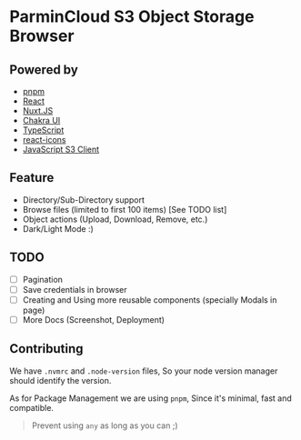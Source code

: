 # ParminCloud S3 Object Storage Browser

## Powered by

* [pnpm](https://pnpm.io/)
* [React](https://react.dev/)
* [Nuxt.JS](https://nextjs.org/)
* [Chakra UI](https://v2.chakra-ui.com/)
* [TypeScript](https://www.typescriptlang.org/)
* [react-icons](https://react-icons.github.io/react-icons/)
* [JavaScript S3 Client](https://github.com/aws/aws-sdk-js-v3/tree/main/clients/client-s3)

## Feature

* Directory/Sub-Directory support
* Browse files (limited to first 100 items) [See TODO list]
* Object actions (Upload, Download, Remove, etc.)
* Dark/Light Mode :)

## TODO

* [ ] Pagination
* [ ] Save credentials in browser
* [ ] Creating and Using more reusable components (specially Modals in page)
* [ ] More Docs (Screenshot, Deployment)

## Contributing

We have `.nvmrc` and `.node-version` files, So your node version manager should identify the version.

As for Package Management we are using `pnpm`, Since it's minimal, fast and compatible.

> Prevent using `any` as long as you can ;)
